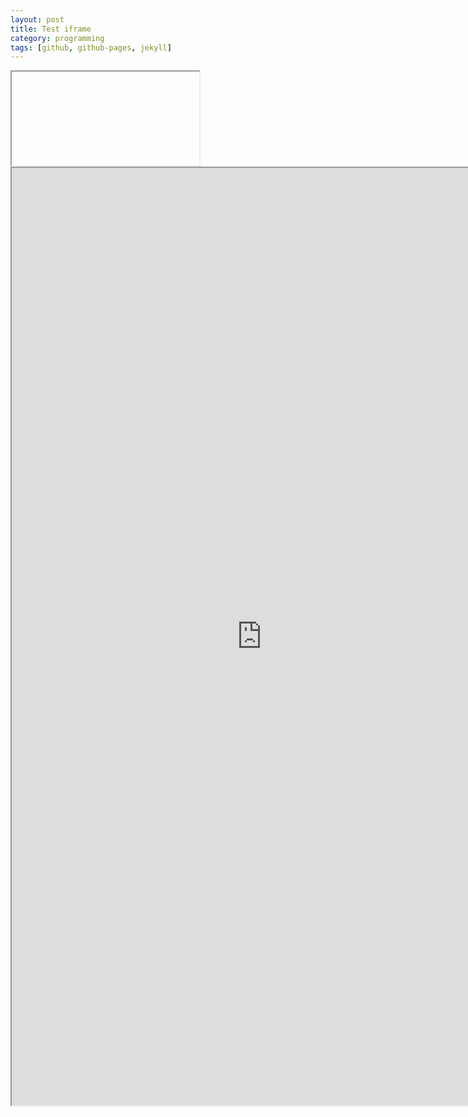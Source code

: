 ```yaml
---
layout: post
title: Test iframe
category: programming
tags: [github, github-pages, jekyll]
---
```



<iframe> src="http://nbviewer.ipython.org/urls/dl.dropboxusercontent.com/u/38371278/GoogleDrive_GrabFiles.ipynb" width="800px" height="1500px"> </iframe>


<iframe src="http://bl.ocks.org/mbostock/raw/4061502/0a200ddf998aa75dfdb1ff32e16b680a15e5cb01/" width="800px" height="1500px" marginwidth="0" marginheight="0" scrolling="no"> </iframe>

